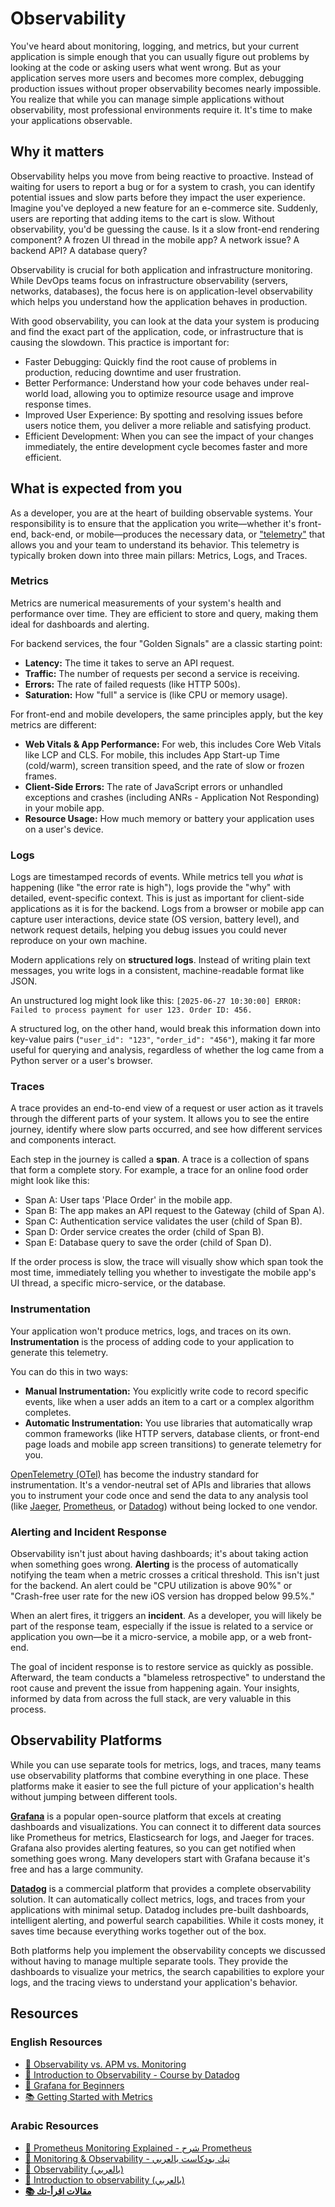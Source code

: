 # Observability

You've heard about monitoring, logging, and metrics, but your current application is simple enough that you can usually figure out problems by looking at the code or asking users what went wrong. But as your application serves more users and becomes more complex, debugging production issues without proper observability becomes nearly impossible. You realize that while you can manage simple applications without observability, most professional environments require it. It's time to make your applications observable.

## Why it matters

Observability helps you move from being reactive to proactive. Instead of waiting for users to report a bug or for a system to crash, you can identify potential issues and slow parts before they impact the user experience. Imagine you've deployed a new feature for an e-commerce site. Suddenly, users are reporting that adding items to the cart is slow. Without observability, you'd be guessing the cause. Is it a slow front-end rendering component? A frozen UI thread in the mobile app? A network issue? A backend API? A database query?

Observability is crucial for both application and infrastructure monitoring. While DevOps teams focus on infrastructure observability (servers, networks, databases), the focus here is on application-level observability which helps you understand how the application behaves in production.

With good observability, you can look at the data your system is producing and find the exact part of the application, code, or infrastructure that is causing the slowdown. This practice is important for:

- Faster Debugging: Quickly find the root cause of problems in production, reducing downtime and user frustration.
- Better Performance: Understand how your code behaves under real-world load, allowing you to optimize resource usage and improve response times.
- Improved User Experience: By spotting and resolving issues before users notice them, you deliver a more reliable and satisfying product.
- Efficient Development: When you can see the impact of your changes immediately, the entire development cycle becomes faster and more efficient.

## What is expected from you

As a developer, you are at the heart of building observable systems. Your responsibility is to ensure that the application you write—whether it's front-end, back-end, or mobile—produces the necessary data, or ["telemetry"](https://www.logicmonitor.com/blog/what-is-telemetry) that allows you and your team to understand its behavior. This telemetry is typically broken down into three main pillars: Metrics, Logs, and Traces.

### Metrics

Metrics are numerical measurements of your system's health and performance over time. They are efficient to store and query, making them ideal for dashboards and alerting.

For backend services, the four "Golden Signals" are a classic starting point:

- **Latency:** The time it takes to serve an API request.
- **Traffic:** The number of requests per second a service is receiving.
- **Errors:** The rate of failed requests (like HTTP 500s).
- **Saturation:** How "full" a service is (like CPU or memory usage).

For front-end and mobile developers, the same principles apply, but the key metrics are different:

- **Web Vitals & App Performance:** For web, this includes Core Web Vitals like LCP and CLS. For mobile, this includes App Start-up Time (cold/warm), screen transition speed, and the rate of slow or frozen frames.
- **Client-Side Errors:** The rate of JavaScript errors or unhandled exceptions and crashes (including ANRs - Application Not Responding) in your mobile app.
- **Resource Usage:** How much memory or battery your application uses on a user's device.

### Logs

Logs are timestamped records of events. While metrics tell you _what_ is happening (like "the error rate is high"), logs provide the "why" with detailed, event-specific context. This is just as important for client-side applications as it is for the backend. Logs from a browser or mobile app can capture user interactions, device state (OS version, battery level), and network request details, helping you debug issues you could never reproduce on your own machine.

Modern applications rely on **structured logs**. Instead of writing plain text messages, you write logs in a consistent, machine-readable format like JSON.

An unstructured log might look like this: `[2025-06-27 10:30:00] ERROR: Failed to process payment for user 123. Order ID: 456.`

A structured log, on the other hand, would break this information down into key-value pairs (`"user_id": "123"`, `"order_id": "456"`), making it far more useful for querying and analysis, regardless of whether the log came from a Python server or a user's browser.

### Traces

A trace provides an end-to-end view of a request or user action as it travels through the different parts of your system. It allows you to see the entire journey, identify where slow parts occurred, and see how different services and components interact.

Each step in the journey is called a **span**. A trace is a collection of spans that form a complete story. For example, a trace for an online food order might look like this:

- Span A: User taps 'Place Order' in the mobile app.
- Span B: The app makes an API request to the Gateway (child of Span A).
- Span C: Authentication service validates the user (child of Span B).
- Span D: Order service creates the order (child of Span B).
- Span E: Database query to save the order (child of Span D).

If the order process is slow, the trace will visually show which span took the most time, immediately telling you whether to investigate the mobile app's UI thread, a specific micro-service, or the database.

### Instrumentation

Your application won't produce metrics, logs, and traces on its own. **Instrumentation** is the process of adding code to your application to generate this telemetry.

You can do this in two ways:

- **Manual Instrumentation:** You explicitly write code to record specific events, like when a user adds an item to a cart or a complex algorithm completes.
- **Automatic Instrumentation:** You use libraries that automatically wrap common frameworks (like HTTP servers, database clients, or front-end page loads and mobile app screen transitions) to generate telemetry for you.

[OpenTelemetry (OTel)](https://opentelemetry.io/) has become the industry standard for instrumentation. It's a vendor-neutral set of APIs and libraries that allows you to instrument your code once and send the data to any analysis tool (like [Jaeger](https://www.jaegertracing.io/), [Prometheus](https://prometheus.io/), or [Datadog](https://www.datadoghq.com/)) without being locked to one vendor.

### Alerting and Incident Response

Observability isn't just about having dashboards; it's about taking action when something goes wrong. **Alerting** is the process of automatically notifying the team when a metric crosses a critical threshold. This isn't just for the backend. An alert could be "CPU utilization is above 90%" or "Crash-free user rate for the new iOS version has dropped below 99.5%."

When an alert fires, it triggers an **incident**. As a developer, you will likely be part of the response team, especially if the issue is related to a service or application you own—be it a micro-service, a mobile app, or a web front-end.

The goal of incident response is to restore service as quickly as possible. Afterward, the team conducts a "blameless retrospective" to understand the root cause and prevent the issue from happening again. Your insights, informed by data from across the full stack, are very valuable in this process.

## Observability Platforms

While you can use separate tools for metrics, logs, and traces, many teams use observability platforms that combine everything in one place. These platforms make it easier to see the full picture of your application's health without jumping between different tools.

**[Grafana](https://grafana.com/)** is a popular open-source platform that excels at creating dashboards and visualizations. You can connect it to different data sources like Prometheus for metrics, Elasticsearch for logs, and Jaeger for traces. Grafana also provides alerting features, so you can get notified when something goes wrong. Many developers start with Grafana because it's free and has a large community.

**[Datadog](https://www.datadoghq.com/)** is a commercial platform that provides a complete observability solution. It can automatically collect metrics, logs, and traces from your applications with minimal setup. Datadog includes pre-built dashboards, intelligent alerting, and powerful search capabilities. While it costs money, it saves time because everything works together out of the box.

Both platforms help you implement the observability concepts we discussed without having to manage multiple separate tools. They provide the dashboards to visualize your metrics, the search capabilities to explore your logs, and the tracing views to understand your application's behavior.

## Resources

### English Resources

- [🎥 Observability vs. APM vs. Monitoring](https://youtu.be/CAQ_a2-9UOI?si=eGDon4VEACoVRnsz)
- [🎥 Introduction to Observability - Course by Datadog](https://learn.datadoghq.com/courses/introduction-to-observability)
- [🎥 Grafana for Beginners](https://youtube.com/playlist?list=PLDGkOdUX1Ujo27m6qiTPPCpFHVfyKq9jT&si=a9Y73o_tNq9nGkAR)
- [📚 Getting Started with Metrics](https://learn.datadoghq.com/courses/getting-started-metrics)

### Arabic Resources

- [🎥 Prometheus Monitoring Explained - شرح Prometheus](https://youtu.be/G6_PO6rQ-aM?si=yeGIE1EPdrqO0rey)
- [🎥 Monitoring & Observability - تيك بودكاست بالعربي](https://www.youtube.com/live/iNO1bNaYAAU?si=RCzvdXHQIDBKwmh6)
- [🎥 Observability (بالعربي)](https://youtu.be/yMaSzA1Zohk?si=vja_e9Ft-OU_wFml)
- [🎥 Introduction to observability (بالعربي)](https://youtu.be/YQreKGSTmdE?si=oL2vjsLDjGoB2mQg)
- **[📚 مقالات اقرأ-تك](https://eqraatech.com/tag/monitoring/)**
